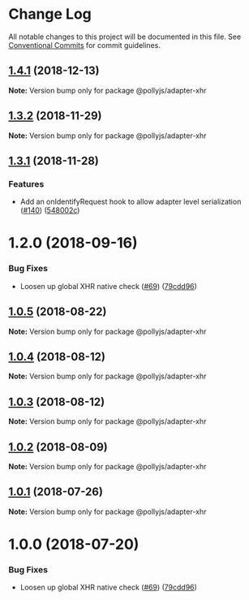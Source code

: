 # Change Log

All notable changes to this project will be documented in this file.
See [Conventional Commits](https://conventionalcommits.org) for commit guidelines.

## [1.4.1](https://github.com/netflix/pollyjs/tree/master/packages/@pollyjs/adapter-xhr/compare/v1.4.0...v1.4.1) (2018-12-13)

**Note:** Version bump only for package @pollyjs/adapter-xhr





## [1.3.2](https://github.com/netflix/pollyjs/tree/master/packages/@pollyjs/adapter-xhr/compare/v1.3.1...v1.3.2) (2018-11-29)

**Note:** Version bump only for package @pollyjs/adapter-xhr





## [1.3.1](https://github.com/netflix/pollyjs/tree/master/packages/@pollyjs/adapter-xhr/compare/v1.2.0...v1.3.1) (2018-11-28)


### Features

* Add an onIdentifyRequest hook to allow adapter level serialization ([#140](https://github.com/netflix/pollyjs/tree/master/packages/[@pollyjs](https://github.com/pollyjs)/adapter-xhr/issues/140)) ([548002c](https://github.com/netflix/pollyjs/tree/master/packages/@pollyjs/adapter-xhr/commit/548002c))





<a name="1.2.0"></a>
# 1.2.0 (2018-09-16)


### Bug Fixes

* Loosen up global XHR native check ([#69](https://github.com/netflix/pollyjs/tree/master/packages/[@pollyjs](https://github.com/pollyjs)/adapter-xhr/issues/69)) ([79cdd96](https://github.com/netflix/pollyjs/tree/master/packages/@pollyjs/adapter-xhr/commit/79cdd96))




<a name="1.0.5"></a>
## [1.0.5](https://github.com/netflix/pollyjs/tree/master/packages/@pollyjs/adapter-xhr/compare/@pollyjs/adapter-xhr@1.0.4...@pollyjs/adapter-xhr@1.0.5) (2018-08-22)




**Note:** Version bump only for package @pollyjs/adapter-xhr

<a name="1.0.4"></a>
## [1.0.4](https://github.com/netflix/pollyjs/tree/master/packages/@pollyjs/adapter-xhr/compare/@pollyjs/adapter-xhr@1.0.3...@pollyjs/adapter-xhr@1.0.4) (2018-08-12)




**Note:** Version bump only for package @pollyjs/adapter-xhr

<a name="1.0.3"></a>
## [1.0.3](https://github.com/netflix/pollyjs/tree/master/packages/@pollyjs/adapter-xhr/compare/@pollyjs/adapter-xhr@1.0.2...@pollyjs/adapter-xhr@1.0.3) (2018-08-12)




**Note:** Version bump only for package @pollyjs/adapter-xhr

<a name="1.0.2"></a>
## [1.0.2](https://github.com/netflix/pollyjs/tree/master/packages/@pollyjs/adapter-xhr/compare/@pollyjs/adapter-xhr@1.0.1...@pollyjs/adapter-xhr@1.0.2) (2018-08-09)




**Note:** Version bump only for package @pollyjs/adapter-xhr

<a name="1.0.1"></a>
## [1.0.1](https://github.com/netflix/pollyjs/tree/master/packages/@pollyjs/adapter-xhr/compare/@pollyjs/adapter-xhr@1.0.0...@pollyjs/adapter-xhr@1.0.1) (2018-07-26)




**Note:** Version bump only for package @pollyjs/adapter-xhr

<a name="1.0.0"></a>
# 1.0.0 (2018-07-20)


### Bug Fixes

* Loosen up global XHR native check ([#69](https://github.com/netflix/pollyjs/tree/master/packages/[@pollyjs](https://github.com/pollyjs)/adapter-xhr/issues/69)) ([79cdd96](https://github.com/netflix/pollyjs/tree/master/packages/@pollyjs/adapter-xhr/commit/79cdd96))
